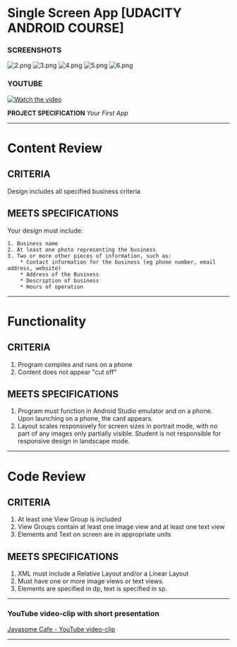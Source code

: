 Single Screen App [UDACITY ANDROID COURSE]
==========================================

### SCREENSHOTS

![2.png](https://bitbucket.org/repo/6xK9go/images/2126141926-2.png) ![3.png](https://bitbucket.org/repo/6xK9go/images/592212594-3.png) ![4.png](https://bitbucket.org/repo/6xK9go/images/90810010-4.png) ![5.png](https://bitbucket.org/repo/6xK9go/images/3058379691-5.png) ![6.png](https://bitbucket.org/repo/6xK9go/images/2278528198-6.png)

### YOUTUBE

[![Watch the video](http://i.imgur.com/hNlwD27.png)](https://www.youtube.com/watch?v=PNce2Okm6Xk)





**PROJECT SPECIFICATION**
*Your First App*

----

# Content Review #

## CRITERIA ##
Design includes all specified business criteria

## MEETS SPECIFICATIONS ##
Your design must include:

    1. Business name
    2. At least one photo representing the business
    3. Two or more other pieces of information, such as:
        * Contact information for the business (eg phone number, email address, website)
        * Address of the Business
        * Description of business
        * Hours of operation

----

# Functionality #

## CRITERIA ##
1. Program compiles and runs on a phone
2. Content does not appear "cut off"

## MEETS SPECIFICATIONS ##
1. Program must function in Android Studio emulator and on a phone. Upon launching on a phone, the card appears.
2. Layout scales responsively for screen sizes in portrait mode, with no part of any images only partially visible. Student is not responsible for responsive design in landscape mode.

----

# Code Review #

## CRITERIA ##
1. At least one View Group is included
2. View Groups contain at least one image view and at least one text view
3. Elements and Text on screen are in appropriate units

## MEETS SPECIFICATIONS ##
1. XML must include a Relative Layout and/or a Linear Layout
2. Must have one or more image views or text views.
3. Elements are specified in dp, text is specified in sp.

----

### YouTube video-clip with short presentation ###
[Javasome Cafe - YouTube video-clip](https://www.youtube.com/watch?v=0VAui2cOu8o)

----


